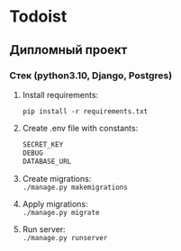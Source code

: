# Todoist #
## Дипломный проект ##
### Cтек (python3.10, Django, Postgres) ###
1. Install requirements:  

    ```pip install -r requirements.txt```
    
2. Create .env file with constants:
    ```python
   SECRET_KEY
    DEBUG
    DATABASE_URL

3. Create migrations:  
```./manage.py makemigrations```
4. Apply migrations:  
```./manage.py migrate```
5. Run server:  
```./manage.py runserver```
